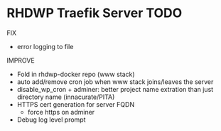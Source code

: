 RHDWP Traefik Server TODO
===
FIX
- error logging to file

IMPROVE
- Fold in rhdwp-docker repo (www stack)
- auto add/remove cron job when www stack joins/leaves the server
- disable_wp_cron + adminer: better project name extration than just directory name (innacurate/PITA)
- HTTPS cert generation for server FQDN
  - force https on adminer
- Debug log level prompt
